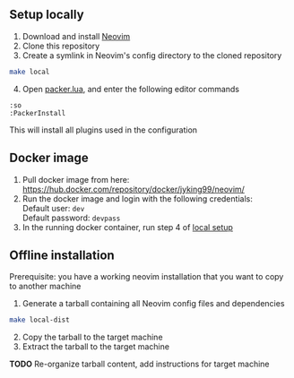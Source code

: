 ## Setup locally
1. Download and install [Neovim](https://github.com/neovim/neovim/blob/master/INSTALL.md)
2. Clone this repository
3. Create a symlink in Neovim's config directory to the cloned repository
```bash
make local
```
4. Open [packer.lua](src/lua/jy/packer.lua), and enter the following editor commands
```vim
:so
:PackerInstall
```
This will install all plugins used in the configuration

## Docker image
1. Pull docker image from here: https://hub.docker.com/repository/docker/jyking99/neovim/
2. Run the docker image and login with the following credentials:\
Default user: `dev` \
Default password: `devpass`
3. In the running docker container, run step 4 of [local setup](#setup)

## Offline installation
Prerequisite: you have a working neovim installation that you want to copy to another machine
1. Generate a tarball containing all Neovim config files and dependencies
```bash
make local-dist
```
2. Copy the tarball to the target machine
3. Extract the tarball to the target machine

**TODO** Re-organize tarball content, add instructions for target machine

